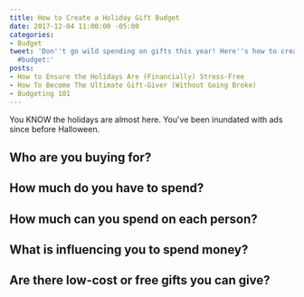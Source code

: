 ```yaml
---
title: How to Create a Holiday Gift Budget
date: 2017-12-04 11:00:00 -05:00
categories:
- Budget
tweet: 'Don''t go wild spending on gifts this year! Here''s how to create a gift-buying
  #budget:'
posts:
- How to Ensure the Holidays Are (Financially) Stress-Free
- How To Become The Ultimate Gift-Giver (Without Going Broke)
- Budgeting 101
---
```


You KNOW the holidays are almost here. You've been inundated with ads since before Halloween.

## Who are you buying for?

## How much do you have to spend?

## How much can you spend on each person?

## What is influencing you to spend money?

## Are there low-cost or free gifts you can give?